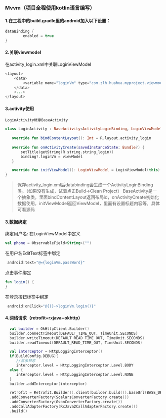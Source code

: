 ### Mvvm（项目全程使用kotlin语言编写）

#### 1.在工程中的build.gradle里的android加入以下设置： 
```java
dataBinding {
        enabled = true
}
```
#### 2.关联viewmodel
  在activity_login.xml中关联LoginViewModel
```java
<layout>
    <data>
        <variable name="loginVm" type="com.zlh.huahua.myproject.viewmodel.LoginViewModel"/>
    </data>
    <...>
</layout>
```
#### 3.activity使用
    LoginActivity继承BaseActivity
 ```kotlin
 class LoginActivity : BaseActivity<ActivityLoginBinding, LoginViewModel>() 
    
    override fun bindContentLayout(): Int = R.layout.activity_login
    
    override fun onActivityCreate(savedInstanceState: Bundle?) {
        setTitle(getString(R.string.string_login))
        binding?.loginVm = viewModel
    }

    override fun initViewModel(): LoginViewModel = LoginViewModel(this)
}
```
> 保存activity_login.xml后databinding会生成一个ActivityLoginBinding类。（如果没有生成，试着点击Build->Clean Project） 
BaseActivity是一个抽象类，里面bindContentLayout返回布局id，onActivityCreate初始化数据使用，initViewModel返回ViewModel，里面有设置标题内容等，具体可看源码

#### 3.数据绑定

绑定用户名:
在LoginViewModel中定义
```kotlin
val phone = ObservableField<String>("")
```
在用户名EditText标签中绑定
```kotlin
 android:text="@={loginVm.passWord}"
```
点击事件绑定
```kotlin
fun login() {
}
```
在登录按钮标签中绑定
```kotlin
 android:onClick="@{()->loginVm.login()}"
```
#### 4.网络请求（retrofit+rxjava+okhttp）
```kotlin
  val builder = OkHttpClient.Builder()
  builder.connectTimeout(DEFAULT_TIME_OUT, TimeUnit.SECONDS)
  builder.writeTimeout(DEFAULT_READ_TIME_OUT, TimeUnit.SECONDS)
  builder.readTimeout(DEFAULT_READ_TIME_OUT, TimeUnit.SECONDS)

  val interceptor = HttpLoggingInterceptor()
  if(BuildConfig.DEBUG){
     //显示日志
     interceptor.level = HttpLoggingInterceptor.Level.BODY
  else {
     interceptor.level = HttpLoggingInterceptor.Level.NONE
  }
  builder.addInterceptor(interceptor)

  retrofit = Retrofit.Builder().client(builder.build()).baseUrl(BASE_URL)
  .addConverterFactory(ScalarsConverterFactory.create())
  .addConverterFactory(GsonConverterFactory.create())
  .addCallAdapterFactory(RxJava2CallAdapterFactory.create())
  .build()
 ```





 

